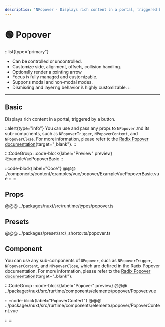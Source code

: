 ```yaml
---
description: 'NPopover - Displays rich content in a portal, triggered by a button.'
---
```


# 🟢 Popover

::list{type="primary"}
- Can be controlled or uncontrolled.
- Customize side, alignment, offsets, collision handling.
- Optionally render a pointing arrow.
- Focus is fully managed and customizable.
- Supports modal and non-modal modes.
- Dismissing and layering behavior is highly customizable.
::

---

## Basic

Displays rich content in a portal, triggered by a button.

::alert{type="info"}
  You can use and pass any props to `NPopover` and its sub-components, such as `NPopoverTrigger`, `NPopoverContent`, and `NPopoverClose`. For more information, please refer to the [Radix Popover documentation](https://www.radix-vue.com/components/popover){target="_blank"}.
::

:::CodeGroup
::code-block{label="Preview" preview}
  :ExampleVuePopoverBasic
::

::code-block{label="Code"}
@@@ ./components/content/examples/vue/popover/ExampleVuePopoverBasic.vue
::
:::

## Props
@@@ ../packages/nuxt/src/runtime/types/popover.ts

## Presets
@@@ ../packages/preset/src/_shortcuts/popover.ts

## Component

You can use any sub-components of `NPopover`, such as `NPopoverTrigger`, `NPopoverContent`, and `NPopoverClose`, which are defined in the Radix Popover documentation. For more information, please refer to the [Radix Popover documentation](https://www.radix-vue.com/components/popover){target="_blank"}.

:::CodeGroup
::code-block{label="Popover" preview}
@@@ ../packages/nuxt/src/runtime/components/elements/popover/Popover.vue

::
::code-block{label="PopoverContent"}
@@@ ../packages/nuxt/src/runtime/components/elements/popover/PopoverContent.vue

::
:::
